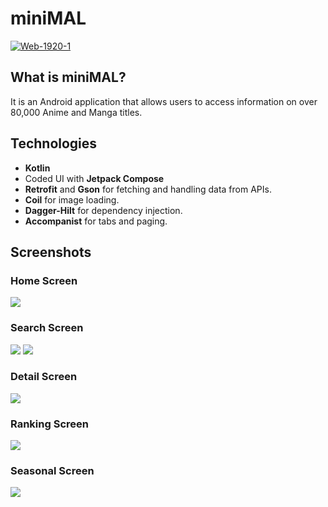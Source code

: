 # miniMAL
<a href="https://ibb.co/nLXm0g9"><img src="https://i.ibb.co/nLXm0g9/Web-1920-1.png" alt="Web-1920-1" border="0" /></a>
## What is miniMAL?
It is an Android application that allows users to access information on over 80,000 Anime and Manga titles.
## Technologies
- **Kotlin**
- Coded UI with **Jetpack Compose**
- **Retrofit** and **Gson** for fetching and handling data from APIs.
- **Coil** for image loading.
- **Dagger-Hilt** for dependency injection.
- **Accompanist** for tabs and paging.
## Screenshots
### Home Screen
![](https://i.ibb.co/YBBjCZR/home.jpg)
### Search Screen
![](https://i.ibb.co/6PRTm1M/search.jpg)
![](https://i.ibb.co/s90v6b0/search2.jpg)
### Detail Screen
![](https://i.ibb.co/D1dSgVg/detail.jpg)
### Ranking Screen
![](https://i.ibb.co/mBh8mjR/rank.jpg)
### Seasonal Screen
![](https://i.ibb.co/2cjVg0y/seasonal.jpg)
